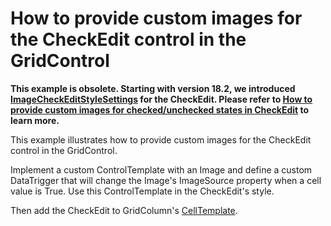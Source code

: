 # How to provide custom images for the CheckEdit control in the GridControl

<p><b>This example is obsolete. Starting with version 18.2, we introduced <a href="https://docs.devexpress.com/WPF/DevExpress.Xpf.Editors.ImageCheckEditStyleSettings">ImageCheckEditStyleSettings</a> for the CheckEdit. Please refer to <a href="https://supportcenter.devexpress.com/ticket/details/e2627/how-to-provide-custom-images-for-checked-unchecked-states-in-checkedit">How to provide custom images for checked/unchecked states in CheckEdit</a> to learn more.</b></p> 


This example illustrates how to provide custom images for the CheckEdit control in the GridControl. 

Implement a custom ControlTemplate with an Image and define a custom DataTrigger that will change the Image's ImageSource property when a cell value is True. Use this ControlTemplate in the CheckEdit's style. 

Then add the CheckEdit to GridColumn's <a href="https://docs.devexpress.com/WPF/DevExpress.Xpf.Grid.ColumnBase.CellTemplate?v=18.2">CellTemplate</a>.
